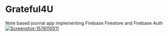 # Grateful4U
Note based journal app implementing Firebase Firestore and Firebase Auth 
<a href="https://ibb.co/RhLSgvN"><img src="https://i.ibb.co/RhLSgvN/Screenshot-1576110511.png" alt="Screenshot-1576110511" border="0"></a>
